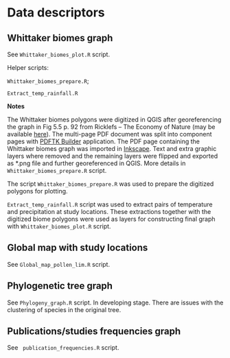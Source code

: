 # Data descriptors

## Whittaker biomes graph
See `Whittaker_biomes_plot.R` script.

Helper scripts:

`Whittaker_biomes_prepare.R`;

`Extract_temp_rainfall.R`

**Notes**

The Whittaker biomes polygons were digitized in QGIS after georeferencing the graph in Fig 5.5 p. 92 from Ricklefs – The Economy of Nature (may be available [here](https://www.academia.edu/15092278/Ricklefs_The_Economy_of_Nature_6th_txtbk)). The multi-page PDF document was split into component pages with [PDFTK Builder](https://www.pdflabs.com/tools/pdftk-the-pdf-toolkit/) application. The PDF page containing the Whittaker biomes graph was imported in [Inkscape](https://inkscape.org/en/). Text and extra graphic layers where removed and the remaining layers were flipped and exported as *.png file and further georeferenced in QGIS. More details in `Whittaker_biomes_prepare.R` script.

The script `Whittaker_biomes_prepare.R` was used to prepare the digitized polygons for plotting.

`Extract_temp_rainfall.R` script was used to extract pairs of temperature and precipitation at study locations.
These extractions together with the digitized biome polygons were used as layers for constructing final graph with `Whittaker_biomes_plot.R` script.

## Global map with study locations
See `Global_map_pollen_lim.R` script.

## Phylogenetic tree graph
See `Phylogeny_graph.R` script. 
In developing stage. There are issues with the clustering of species in the original tree.

## Publications/studies frequencies graph
See ` publication_frequencies.R` script.
